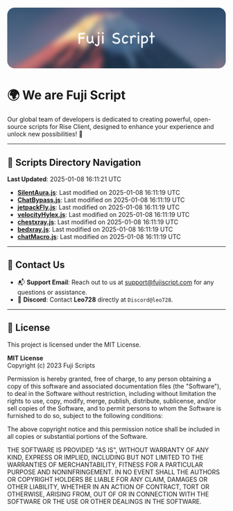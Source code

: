 ![Banner](.github/b.webp)

# 🌍 **We are Fuji Script**

Our global team of developers is dedicated to creating powerful, open-source scripts for Rise Client, designed to enhance your experience and unlock new possibilities! 🌟

---
<!-- SCRIPTS_NAVIGATION_START -->
## 📂 **Scripts Directory Navigation**

**Last Updated**: 2025-01-08 16:11:21 UTC

- **[SilentAura.js](scripts/SilentAura.js)**: Last modified on 2025-01-08 16:11:19 UTC
- **[ChatBypass.js](scripts/ChatBypass.js)**: Last modified on 2025-01-08 16:11:19 UTC
- **[jetpackFly.js](scripts/jetpackFly.js)**: Last modified on 2025-01-08 16:11:19 UTC
- **[velocityHylex.js](scripts/velocityHylex.js)**: Last modified on 2025-01-08 16:11:19 UTC
- **[chestxray.js](scripts/chestxray.js)**: Last modified on 2025-01-08 16:11:19 UTC
- **[bedxray.js](scripts/bedxray.js)**: Last modified on 2025-01-08 16:11:19 UTC
- **[chatMacro.js](scripts/chatMacro.js)**: Last modified on 2025-01-08 16:11:19 UTC

<!-- SCRIPTS_NAVIGATION_END -->

---

## 💬 **Contact Us**  
- 📬 **Support Email**: Reach out to us at [support@fujiscript.com](mailto:support@fujiscript.com) for any questions or assistance.  
- 💬 **Discord**: Contact **Leo728** directly at `Discord@leo728`.

---

## 📜 **License**

This project is licensed under the MIT License.  

**MIT License**  
Copyright (c) 2023 Fuji Scripts  

Permission is hereby granted, free of charge, to any person obtaining a copy of this software and associated documentation files (the "Software"), to deal in the Software without restriction, including without limitation the rights to use, copy, modify, merge, publish, distribute, sublicense, and/or sell copies of the Software, and to permit persons to whom the Software is furnished to do so, subject to the following conditions:  

The above copyright notice and this permission notice shall be included in all copies or substantial portions of the Software.  

THE SOFTWARE IS PROVIDED "AS IS", WITHOUT WARRANTY OF ANY KIND, EXPRESS OR IMPLIED, INCLUDING BUT NOT LIMITED TO THE WARRANTIES OF MERCHANTABILITY, FITNESS FOR A PARTICULAR PURPOSE AND NONINFRINGEMENT. IN NO EVENT SHALL THE AUTHORS OR COPYRIGHT HOLDERS BE LIABLE FOR ANY CLAIM, DAMAGES OR OTHER LIABILITY, WHETHER IN AN ACTION OF CONTRACT, TORT OR OTHERWISE, ARISING FROM, OUT OF OR IN CONNECTION WITH THE SOFTWARE OR THE USE OR OTHER DEALINGS IN THE SOFTWARE.  
